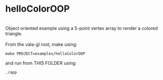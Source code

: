 # helloColorOOP
<br>
Object oriented example using a 5-point vertex array to render a colored triangle.<br>
<br>
From the vala-gl root, make using:

```
make PROJECT=examples/helloColorOOP
```
and run from THIS FOLDER using:
```
./app
```

